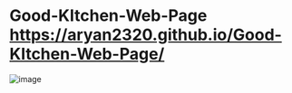 # Good-KItchen-Web-Page https://aryan2320.github.io/Good-KItchen-Web-Page/
 
![image](https://github.com/Aryan2320/Good-KItchen-Web-Page/assets/101457602/2643ca26-68b7-4972-bece-8136489de2c1)
